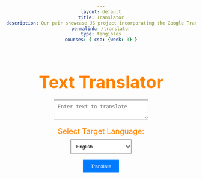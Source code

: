 ```yaml
---
layout: default
title: Translator
description: Our pair showcase JS project incorporating the Google Translate API
permalink: /translator
type: tangibles
courses: { csa: {week: 3} }
---
```


<html lang="en">
<head>
    <meta charset="UTF-8">
    <meta name="viewport" content="width=device-width, initial-scale=1.0">
    <title>Text Translator</title>
    <style>
        body {
            text-align: center;
        }
        h1 {
            color: #ff8200;
            margin-bottom: 20px;
            font-size: 45px;
        }
        textarea {
            width: 50%;
            display:block;
            padding: 10px;
            margin-bottom: 10px;
            margin-right: auto;
            margin-left: auto;
        }
        select {
            padding: 10px;
            display: block;
            margin-left: auto;
            margin-right:auto;
        }
        button {
            padding: 10px 20px;
            background-color: #007bff;
            color: #fff;
            border: none;
            cursor: pointer;
            display: block;
            margin-left: auto;
            margin-right:auto;
            margin-top: 15px;
        }
        #translationResult {
            margin-top: 10px;
            font-weight: bold;
            font-size: 20px;
            text-align: center;
            color: #ff8200;
            display: block;
            margin-left: auto;
            margin-right:auto;
        }
        label{
            display: block;
            margin-left: auto;
            margin-right:auto;
            color: #ff8200;
            text-align: center;
            font-size: 20px;
            padding-top: 10px;
            padding-bottom: 10px;
        }
    </style>
</head>
<body>
    <h1>Text Translator</h1>
    <textarea id="textToTranslate" aria-label="textToTranslate" placeholder="Enter text to translate"></textarea>
    <label for="targetLanguage">Select Target Language:</label>
    <select id="targetLanguage" aria-label="targetLanguage">
        <option value="en">English</option>
        <option value="es">Spanish</option>
        <option value="fr">French</option>
        <option value="de">German</option>
        <option value="ja">Japanese</option>
        <option value="ar">Arabic</option>
        <option value="pt">Portuguese</option>
        <option value="hi">Hindi</option>
        <option value="zh-TW">Chinese (traditional)</option>
        <option value="fa">Persian</option>
    </select>
    <button id="translateButton">Translate</button>
    <div id="translationResult"></div>
    <script>
        async function detectLanguage(text, apiKey) { // defining an async function to detect the language of the text
            const url = 'https://google-translate1.p.rapidapi.com/language/translate/v2/detect';
            const options = { // define the options for the http POST request to the language detection API
                method: 'POST',
                headers: {
                    'Content-Type': 'application/x-www-form-urlencoded',
                    'Accept-Encoding': 'application/gzip',
                    'X-RapidAPI-Key': apiKey,
                    'X-RapidAPI-Host': 'google-translate1.p.rapidapi.com',
                },
                body: new URLSearchParams({ q: text }), // send the text to the API as a parameter named 'q'
            };
            const response = await fetch(url, options); // send the request to the API and wait for the response
            const data = await response.json(); // parsing the response as JSON
            return data.data.detections[0][0].language; // extract and return the detected language from the API response
        }
        async function translate(text, source, target, apiKey) { // define an async function to translate text
            const url = 'https://google-translate1.p.rapidapi.com/language/translate/v2';
            const options = {   // define options for the http POST request to the translation API
                method: 'POST',
                headers: {
                    'Content-Type': 'application/x-www-form-urlencoded',
                    'Accept-Encoding': 'application/gzip',
                    'X-RapidAPI-Key': apiKey,
                    'X-RapidAPI-Host': 'google-translate1.p.rapidapi.com',
                },
                body: new URLSearchParams({ q: text, source, target }), // send the text, source language, and target language to the API
            };
            const response = await fetch(url, options); // send the request to the translation API and wait for the response
            const data = await response.json(); // parse the response as JSON
            return data.data.translations[0].translatedText;  // extract and return the translated text from the API response
        }
        document.addEventListener("DOMContentLoaded", () => {     // run code after the DOM (web page) has been fully loaded
            const apiKey = '6cf0c105b2mshabcf75f48cea6f9p14945ajsn30b6ebcd6ead';
            const translateButton = document.getElementById("translateButton");
            const textToTranslate = document.getElementById("textToTranslate");
            const targetLanguage = document.getElementById("targetLanguage");
            const translationResult = document.getElementById("translationResult");
            translateButton.addEventListener("click", async () => {
                const text = textToTranslate.value.trim();   // get the text to translate and the selected target language from the user input
                const selectedLanguage = targetLanguage.value;
                if (!text || !selectedLanguage) {
                    return;
                }
                const detectedLanguage = await detectLanguage(text, apiKey);
                const translatedText = await translate(text, detectedLanguage, selectedLanguage, apiKey); // translate the text from the detected language to the selected target language
                translationResult.textContent = `Translation: ${translatedText}`; // display final translated text
            });
        });
    </script>
</body>
</html>
